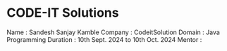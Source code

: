 # CODE-IT Solutions

Name : Sandesh Sanjay Kamble 
Company : CodeitSolution 
Domain : Java Programming
Duration : 10th Sept. 2024 to 10th Oct. 2024
Mentor : 